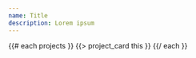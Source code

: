 ```yaml
---
name: Title
description: Lorem ipsum
---
```


{{# each projects }}
{{> project_card this }}
{{/ each }}

